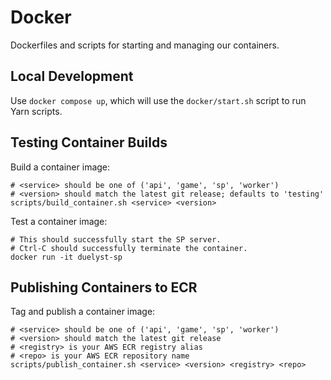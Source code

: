 # Docker

Dockerfiles and scripts for starting and managing our containers.

## Local Development

Use `docker compose up`, which will use the `docker/start.sh` script to run Yarn scripts.

## Testing Container Builds

Build a container image:
```
# <service> should be one of ('api', 'game', 'sp', 'worker')
# <version> should match the latest git release; defaults to 'testing'
scripts/build_container.sh <service> <version>
```

Test a container image:
```
# This should successfully start the SP server.
# Ctrl-C should successfully terminate the container.
docker run -it duelyst-sp
```

## Publishing Containers to ECR

Tag and publish a container image:
```
# <service> should be one of ('api', 'game', 'sp', 'worker')
# <version> should match the latest git release
# <registry> is your AWS ECR registry alias
# <repo> is your AWS ECR repository name
scripts/publish_container.sh <service> <version> <registry> <repo>
```
